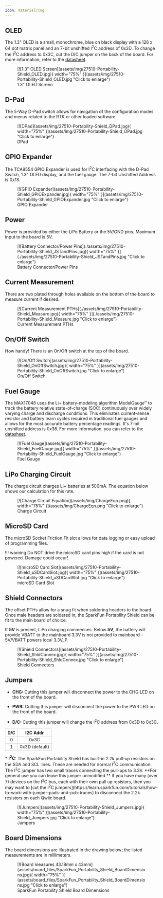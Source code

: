 ```yaml
---
icon: material/cog
---
```


## OLED
The 1.3" OLED is a small, monochrome, blue on black display with a 128 x 64 dot matrix panel and an 7-bit unshifted I<sup>2</sup>C address of 0x3D. To change the I<sup>2</sup>C address to 0x3C, cut the D/C jumper on the back of the board. For more information, refer to the [datasheet](https://cdn.sparkfun.com/assets/learn_tutorials/3/0/8/SSD1306.pdf).

<figure markdown>
[![1.3" OLED Screen](assets/img/27510-Portability-Shield_OLED.jpg){ width="75%" }](assets/img/27510-Portability-Shield_OLED.jpg "Click to enlarge")
<figcaption markdown>1.3" OLED Screen</figcaption>
</figure>

	


## D-Pad

The 5-Way D-Pad switch allows for navigation of the configuration modes and menus related to the RTK or other loaded software. 

<figure markdown>
[![DPad](assets/img/27510-Portability-Shield_DPad.jpg){ width="75%" }](assets/img/27510-Portability-Shield_DPad.jpg "Click to enlarge")
<figcaption markdown>DPad</figcaption>
</figure>



## GPIO Expander

The TCA9554 GPIO Expander is used for I<sup>2</sup>C interfacing with the D-Pad Switch, 1.3" OLED display, and the fuel gauge. The 7-bit Unshifted Address is 0x18.

<figure markdown>
[![GPIO Expander](assets/img/27510-Portability-Shield_GPIOExpander.jpg){ width="75%" }](assets/img/27510-Portability-Shield_GPIOExpander.jpg "Click to enlarge")
<figcaption markdown>GPIO Expander</figcaption>
</figure>


## Power

Power is provided by either the LiPo Battery or the 5V/GND pins. Maximum input to the board is 5V. 

<figure markdown>
[![Battery Connector/Power Pins](./assets/img/27510-Portability-Shield_JSTandPins.jpg){ width="75%" }](./assets/img/27510-Portability-Shield_JSTandPins.jpg "Click to enlarge")
<figcaption markdown>Battery Connector/Power Pins</figcaption>
</figure>

## Current Measurement 

There are two plated through holes available on the bottom of the board to measure current if desired. 

<figure markdown>
[![Current Measurement PTHs](./assets/img/27510-Portability-Shield_Measure.jpg){ width="75%" }](./assets/img/27510-Portability-Shield_Measure.jpg "Click to enlarge")
<figcaption markdown>Current Measurement PTHs</figcaption>
</figure>

## On/Off Switch

How handy! There is an On/Off switch at the top of the board. 

<figure markdown>
[![On/Off Switch](assets/img/27510-Portability-Shield_OnOffSwitch.jpg){ width="75%" }](assets/img/27510-Portability-Shield_OnOffSwitch.jpg "Click to enlarge")
<figcaption markdown>On/Off Switch</figcaption>
</figure>



## Fuel Gauge

The MAX17048 uses the Li+ battery-modeling algorithm ModelGauge™ to track the battery relative state-of-charge (SOC) continuously over widely varying charge and discharge conditions. This eliminates current-sense resistor and battery learn cycles required in traditional fuel gauges and allows for the most accurate battery percentage readings. It's 7-bit unshifted address is 0x36. For more information, you can refer to the [datasheet](https://cdn.sparkfun.com/assets/5/2/7/6/6/MAX17048-MAX17049.pdf). 

<figure markdown>
[![Fuel Gauge](assets/img/27510-Portability-Shield_FuelGauge.jpg){ width="75%" }](assets/img/27510-Portability-Shield_FuelGauge.jpg "Click to enlarge")
<figcaption markdown>Fuel Gauge</figcaption>
</figure>

## LiPo Charging Circuit

The charge circuit charges Li+ batteries at 500mA. The equation below shows our calculation for this rate. 


<figure markdown>
[![Charge Circuit Equation](assets/img/ChargeEqn.png){ width="75%" }](assets/img/ChargeEqn.png "Click to enlarge")
<figcaption markdown>Charge Circuit</figcaption>
</figure>


## MicroSD Card

The microSD Socket Friction Fit slot allows for data logging or easy upload of programming files. 

!!! warning
	Do NOT drive the microSD card pins high if the card is not powered. Damage could occur! 

<figure markdown>
[![microSD Card Slot](assets/img/27510-Portability-Shield_uSDCardSlot.jpg){ width="75%" }](assets/img/27510-Portability-Shield_uSDCardSlot.jpg "Click to enlarge")
<figcaption markdown>microSD Card Slot</figcaption>
</figure>


<!-- ## Battery Charging Circuit

<figure markdown>
[![Charge Circuit Equation](assets/img/chargeCircuitEquations.jpg){ width="75%" }](assets/img/chargeCircuitEquations.jpg "Click to enlarge")
<figcaption markdown>Charge Circuit</figcaption>
</figure>

-->


## Shield Connectors

The offset PTHs allow for a snug fit when soldering headers to the board. Once male headers are soldered in, the SparkFun Portability Shield can be fit to the main board of choice. 

If <b>5V</b> is present, LiPo charging commences. Below <b>5V</b>, the battery will provide VBATT to the mainboard 3.3V is not provided to mainboard - 5V/VBATT powers local 3.3V_P. 


<figure markdown>
[![Shield Connectors](assets/img/27510-Portability-Shield_ShldConnex.jpg){ width="75%" }](assets/img/27510-Portability-Shield_ShldConnex.jpg "Click to enlarge")
<figcaption markdown>Shield Connectors</figcaption>
</figure>

## Jumpers


* <b>CHG:</b>
    Cutting this jumper will disconnect the power to the CHG LED on the front of the board. 

* <b>PWR:</b>
    Cutting this jumper will disconnect the power to the PWR LED on the front of the board. 

* <b>D/C:</b>
    Cutting this jumper will change the I<sup>2</sup>C address from 0x3D to 0x3C.
<div style="text-align: center;">
    <table>
        <tr>
            <th style="text-align: center; border: solid 1px #cccccc;">D/C
            </th>
            <th style="text-align: center; border: solid 1px #cccccc;">I2C Addr
            </th>
        </tr>
        <tr>
            <td style="text-align: center; border: solid 1px #cccccc;">0
            </td>
            <td style="text-align: center; border: solid 1px #cccccc;">0x3C
            </td>
        </tr>
        <tr>
            <td style="text-align: center; border: solid 1px #cccccc;">1
            </td>
            <td style="text-align: center; border: solid 1px #cccccc;">0x3D (default)
            </td>
        </tr>
    </table>
</div>
* <b>I<sup>2</sup>C:</b>
	The SparkFun Portability Shield has built-in 2.2k pull-up resistors on the SDA and SCL lines. These are needed for normal I<sup>2</sup>C communication. The I<sup>2</sup>C jumper has two small traces connecting the pull-ups to 3.3V. **For general use you can leave this jumper unmodified.** If you have many (over 7) devices on the I<sup>2</sup>C bus, each with their own pull up resistors, then you may want to [cut the I<sup>2</sup>C jumpers](https://learn.sparkfun.com/tutorials/how-to-work-with-jumper-pads-and-pcb-traces) to disconnect the 2.2k resistors on each Qwiic board.



<figure markdown>
[![Jumpers](assets/img/27510-Portability-Shield_Jumpers.jpg){ width="75%" }](assets/img/27510-Portability-Shield_Jumpers.jpg "Click to enlarge")
<figcaption markdown>Jumpers</figcaption>
</figure>


## Board Dimensions

The board dimensions are illustrated in the drawing below; the listed measurements are in millimeters.

<figure markdown>
[![Board measures 43.18mm x 43mm](assets/board_files/SparkFun_Portability_Shield_BoardDimensions.jpg){ width="75%" }](assets/board_files/SparkFun_Portability_Shield_BoardDimensions.jpg "Click to enlarge")
<figcaption markdown>SparkFun Portability Shield Board Dimensions</figcaption>
</figure>

	